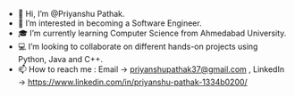 - 👋 Hi, I’m @Priyanshu Pathak.
- 👀 I’m interested in becoming a Software Engineer.
- 🎓 I’m currently learning Computer Science from Ahmedabad University.
- 💻 I’m looking to collaborate on different hands-on projects using Python, Java and C++.
- 📫 How to reach me : Email -> priyanshupathak37@gmail.com , LinkedIn -> https://www.linkedin.com/in/priyanshu-pathak-1334b0200/

